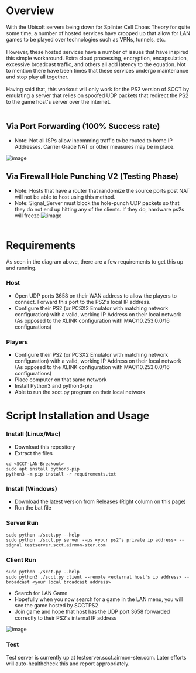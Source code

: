 # Overview
With the Ubisoft servers being down for Splinter Cell Choas Theory for quite some time, a number of hosted services have cropped up that allow for LAN games to be played over technologies such as VPNs, tunnels, etc.
<br><br>
However, these hosted services have a number of issues that have inspired this simple workaround. Extra cloud processing, encryption, encapsulation, excessive broadcast traffic, and others all add latency to the equation. Not to mention there have been times that these services undergo maintenance and stop play all together.
<br><br>
Having said that, this workout will only work for the PS2 version of SCCT by emulating a server that relies on spoofed UDP packets that redirect the PS2 to the game host's server over the internet.
<br><br>
## Via Port Forwarding (100% Success rate)
- Note: Not all ISPs allow incomming traffic to be routed to home IP Addresses. Carrier Grade NAT or other measures may be in place.

![image](https://github.com/airmon-ster/SCCT-LAN-Breakout/assets/31023869/c12369bd-9a68-4d53-87ab-636e6fe48af7)

## Via Firewall Hole Punching V2 (Testing Phase)
- Note: Hosts that have a router that randomize the source ports post NAT will not be able to host using this method.
- Note: Signal_Server must block the hole-punch UDP packets so that they do not end up hitting any of the clients. If they do, hardware ps2s will freeze
  ![image](https://github.com/airmon-ster/SCCT-LAN-Breakout/assets/31023869/8503049a-28a4-4762-a01f-896584b1d7a9)
<br><br>
# Requirements
As seen in the diagram above, there are a few requirements to get this up and running.
<br>
### Host
- Open UDP ports 3658 on their WAN address to allow the players to connect. Forward this port to the PS2's local IP address.
- Configure their PS2 (or PCSX2 Emulator with matching network configuration) with a valid, working IP Address on their local network (As opposed to the XLINK configuration with MAC/10.253.0.0/16 configurations)
### Players
- Configure their PS2 (or PCSX2 Emulator with matching network configuration)  with a valid, working IP Address on their local network (As opposed to the XLINK configuration with MAC/10.253.0.0/16 configurations)
- Place computer on that same network
- Install Python3 and python3-pip
- Able to run the scct.py program on their local network
# Script Installation and Usage
### Install (Linux/Mac)
- Download this repository
- Extract the files
```
cd <SCCT-LAN-Breakout>
sudo apt install python3-pip
python3 -m pip install -r requirements.txt
```
### Install (Windows)
- Download the latest version from Releases (Right column on this page)
- Run the bat file
### Server Run
```
sudo python ./scct.py --help
sudo python ./scct.py server --ps <your ps2's private ip address> --signal testserver.scct.airmon-ster.com
```
### Client Run
```
sudo python ./scct.py --help
sudo python3 ./scct.py client --remote <external host's ip address> --broadcast <your local broadcast address>
```
- Search for LAN Game
- Hopefully when you now search for a game in the LAN menu, you will see the game hosted by SCCTPS2
- Join game and hope that host has the UDP port 3658 forwarded correctly to their PS2's internal IP address
  
![image](https://github.com/airmon-ster/SCCT-LAN-Breakout/assets/31023869/c67af4b4-6001-46c5-925c-ac269feeda86)

### Test
Test server is currently up at testserver.scct.airmon-ster.com. Later efforts will auto-healthcheck this and report appropriately.
